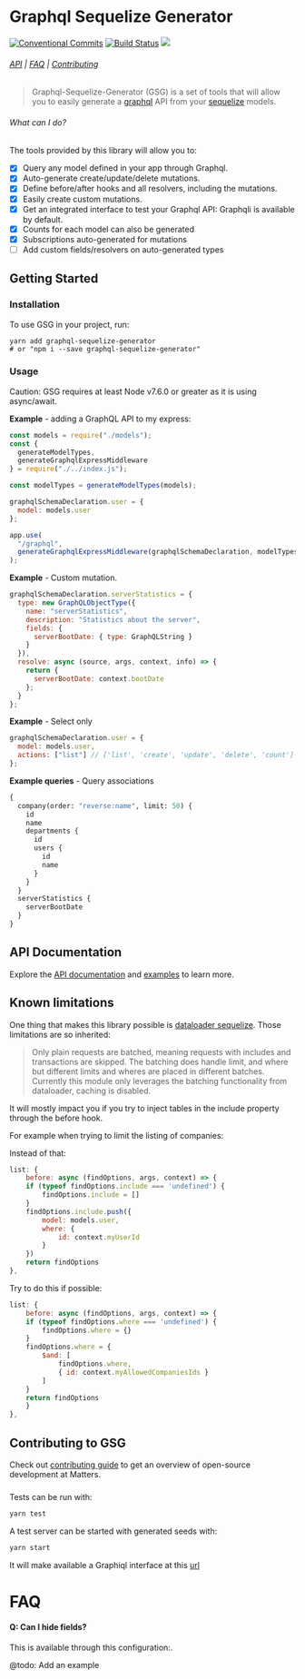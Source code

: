 # Graphql Sequelize Generator

<!-- [START badges] -->

[![Conventional Commits](https://img.shields.io/badge/Conventional%20Commits-1.0.0-yellow.svg)](https://conventionalcommits.org)
[![Build Status](https://travis-ci.org/inovia-team/graphql-sequelize-generator.svg?branch=master)](https://travis-ci.org/inovia-team/graphql-sequelize-generator)
![](https://img.shields.io/npm/v/graphql-sequelize-generator.svg)

<!-- [END badges] -->

###### [API](docs/api.md) | [FAQ](#faq) | [Contributing](https://github.com/inovia-team/graphql-sequelize-generator/blob/master/CONTRIBUTING.md)

> Graphql-Sequelize-Generator (GSG) is a set of tools that will allow you to easily generate a [graphql](http://graphql.org/) API from your [sequelize](http://docs.sequelizejs.com/) models.

<!-- [START usecases] -->

###### What can I do?

The tools provided by this library will allow you to:

- [x] Query any model defined in your app through Graphql.
- [x] Auto-generate create/update/delete mutations.
- [x] Define before/after hooks and all resolvers, including the mutations.
- [x] Easily create custom mutations.
- [x] Get an integrated interface to test your Graphql API: Graphqli is available by default.
- [x] Counts for each model can also be generated
- [x] Subscriptions auto-generated for mutations
- [ ] Add custom fields/resolvers on auto-generated types
  <!-- [END usecases] -->

<!-- [START getstarted] -->

## Getting Started

### Installation

To use GSG in your project, run:

```
yarn add graphql-sequelize-generator
# or "npm i --save graphql-sequelize-generator"
```

### Usage

Caution: GSG requires at least Node v7.6.0 or greater as it is using async/await.

**Example** - adding a GraphQL API to my express:

```js
const models = require("./models");
const {
  generateModelTypes,
  generateGraphqlExpressMiddleware
} = require("./../index.js");

const modelTypes = generateModelTypes(models);

graphqlSchemaDeclaration.user = {
  model: models.user
};

app.use(
  "/graphql",
  generateGraphqlExpressMiddleware(graphqlSchemaDeclaration, modelTypes)
);
```

**Example** - Custom mutation.

```js
graphqlSchemaDeclaration.serverStatistics = {
  type: new GraphQLObjectType({
    name: "serverStatistics",
    description: "Statistics about the server",
    fields: {
      serverBootDate: { type: GraphQLString }
    }
  }),
  resolve: async (source, args, context, info) => {
    return {
      serverBootDate: context.bootDate
    };
  }
};
```

**Example** - Select only

```js
graphqlSchemaDeclaration.user = {
  model: models.user,
  actions: ["list"] // ['list', 'create', 'update', 'delete', 'count'] available
};
```

**Example queries** - Query associations

```graphql
{
  company(order: "reverse:name", limit: 50) {
    id
    name
    departments {
      id
      users {
        id
        name
      }
    }
  }
  serverStatistics {
    serverBootDate
  }
}
```

<!-- [END getstarted] -->

## API Documentation

Explore the [API documentation](docs/api.md) and [examples](https://github.com/inovia-team/graphql-sequelize-generator/tree/master/examples/) to learn more.

## Known limitations

One thing that makes this library possible is [dataloader sequelize](https://github.com/mickhansen/dataloader-sequelize). Those limitations are so inherited:

> Only plain requests are batched, meaning requests with includes and transactions are skipped. The batching does handle limit, and where but different limits and wheres are placed in different batches. Currently this module only leverages the batching functionality from dataloader, caching is disabled.

It will mostly impact you if you try to inject tables in the include property through the before hook.

For example when trying to limit the listing of companies:

Instead of that:

```js
list: {
    before: async (findOptions, args, context) => {
    if (typeof findOptions.include === 'undefined') {
        findOptions.include = []
    }
    findOptions.include.push({
        model: models.user,
        where: {
            id: context.myUserId
        }
    })
    return findOptions
},
```

Try to do this if possible:

```js
list: {
    before: async (findOptions, args, context) => {
    if (typeof findOptions.where === 'undefined') {
        findOptions.where = {}
    }
    findOptions.where = {
        $and: [
            findOptions.where,
            { id: context.myAllowedCompaniesIds }
        ]
    }
    return findOptions
    }
},
```

## Contributing to GSG

Check out [contributing guide](https://github.com/inovia-team/graphql-sequelize-generator/blob/master/CONTRIBUTING.md) to get an overview of open-source development at Matters.

###

Tests can be run with:

```bash
yarn test
```

A test server can be started with generated seeds with:

```bash
yarn start
```

It will make available a Graphiql interface at this [url](http://localhost:8080/graphql)

<!-- [START faq] -->

# FAQ

#### Q: Can I hide fields?

This is available through this configuration:.

@todo: Add an example

<!-- [END faq] -->
